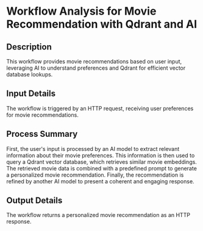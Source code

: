 # Workflow Analysis for Movie Recommendation with Qdrant and AI

## Description
This workflow provides movie recommendations based on user input, leveraging AI to understand preferences and Qdrant for efficient vector database lookups.

## Input Details
The workflow is triggered by an HTTP request, receiving user preferences for movie recommendations.

## Process Summary
First, the user's input is processed by an AI model to extract relevant information about their movie preferences. This information is then used to query a Qdrant vector database, which retrieves similar movie embeddings. The retrieved movie data is combined with a predefined prompt to generate a personalized movie recommendation. Finally, the recommendation is refined by another AI model to present a coherent and engaging response.

## Output Details
The workflow returns a personalized movie recommendation as an HTTP response.
